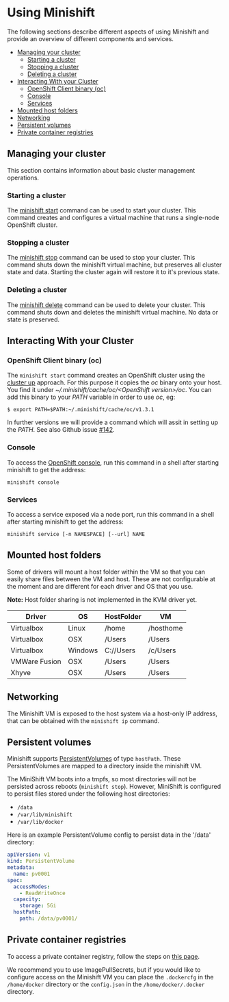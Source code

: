 # Using Minishift

The following sections describe different aspects of using Minishift and provide an
overview of different components and services.

<!-- MarkdownTOC -->

- [Managing your cluster](#managing-your-cluster)
  - [Starting a cluster](#starting-a-cluster)
  - [Stopping a cluster](#stopping-a-cluster)
  - [Deleting a cluster](#deleting-a-cluster)
- [Interacting With your Cluster](#interacting-with-your-cluster)
  - [OpenShift Client binary \(oc\)](#openshift-client-binary-oc)
  - [Console](#console)
  - [Services](#services)
- [Mounted host folders](#mounted-host-folders)
- [Networking](#networking)
- [Persistent volumes](#persistent-volumes)
- [Private container registries](#private-container-registries)

<!-- /MarkdownTOC -->

<a name="managing-your-cluster"></a>
## Managing your cluster

This section contains information about basic cluster management operations.

<a name="starting-a-cluster"></a>
### Starting a cluster

The [minishift start](./docs/minishift_start.md) command can be used to start your cluster.
This command creates and configures a virtual machine that runs a single-node OpenShift cluster.

<a name="stopping-a-cluster"></a>
### Stopping a cluster
The [minishift stop](./docs/minishift_stop.md) command can be used to stop your cluster.
This command shuts down the minishift virtual machine, but preserves all cluster state and data.
Starting the cluster again will restore it to it's previous state.

<a name="deleting-a-cluster"></a>
### Deleting a cluster
The [minishift delete](./docs/minishift_delete.md) command can be used to delete your cluster.
This command shuts down and deletes the minishift virtual machine. No data or state is preserved.

<a name="interacting-with-your-cluster"></a>
## Interacting With your Cluster

<a name="openshift-client-binary-oc"></a>
### OpenShift Client binary (oc)

The `minishift start` command creates an OpenShift cluster using the
[cluster up](https://github.com/openshift/origin/blob/master/docs/cluster_up_down.md) approach.
For this purpose it copies the _oc_ binary onto  your host. You find it under
_~/.minishift/cache/oc/\<OpenShift version\>/oc_. You can add this binary to your _PATH_ variable
in order to use _oc_, eg:

    $ export PATH=$PATH:~/.minishift/cache/oc/v1.3.1

In further versions we will provide a command which will assit in setting up the _PATH_. See
also Github issue [#142](https://github.com/minishift/minishift/issues/142).

<a name="console"></a>
### Console

To access the [OpenShift console](https://docs.openshift.org/latest/architecture/infrastructure_components/web_console.html),
run this command in a shell after starting minishift to get the address:

```shell
minishift console
```

<a name="services"></a>
### Services

To access a service exposed via a node port, run this command in a shell after starting minishift to get the address:

```shell
minishift service [-n NAMESPACE] [--url] NAME
```

<a name="mounted-host-folders"></a>
## Mounted host folders

Some of drivers will mount a host folder within the VM so that you can easily share files between the VM and host.
These are not configurable at the moment and are different for each driver and OS that you use.

**Note:** Host folder sharing is not implemented in the KVM driver yet.

| Driver | OS | HostFolder | VM |
| --- | --- | --- | --- |
| Virtualbox | Linux | /home | /hosthome |
| Virtualbox | OSX | /Users | /Users |
| Virtualbox | Windows | C://Users | /c/Users |
| VMWare Fusion | OSX | /Users | /Users |
| Xhyve | OSX | /Users | /Users |

<a name="networking"></a>
## Networking

The Minishift VM is exposed to the host system via a host-only IP address, that can be obtained
with the `minishift ip` command.

<a name="persistent-volumes"></a>
## Persistent volumes

Minishift supports [PersistentVolumes](https://docs.openshift.org/latest/dev_guide/persistent_volumes.html)
of type `hostPath`. These PersistentVolumes are mapped to a directory inside the minishift VM.

The MiniShift VM boots into a tmpfs, so most directories will not be persisted across reboots (`minishift stop`).
However, MiniShift is configured to persist files stored under the following host directories:

* `/data`
* `/var/lib/minishift`
* `/var/lib/docker`

Here is an example PersistentVolume config to persist data in the '/data' directory:

```yaml
apiVersion: v1
kind: PersistentVolume
metadata:
  name: pv0001
spec:
  accessModes:
    - ReadWriteOnce
  capacity:
    storage: 5Gi
  hostPath:
    path: /data/pv0001/
```

<a name="private-container-registries"></a>
## Private container registries

To access a private container registry, follow the steps on [this page](http://kubernetes.io/docs/user-guide/images/).

We recommend you to use ImagePullSecrets, but if you would like to configure access on the
Minishift VM you can place the `.dockercfg` in the `/home/docker` directory or the `config.json`
in the `/home/docker/.docker` directory.
